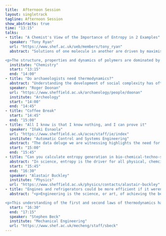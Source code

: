 ```yaml
---
title:  Afternoon Session
layout: singletrack
tagline: Afternoon Session
show_abstracts: true
time: "13:15"
talks:
- title: "A Chemist's View of the Importance of Entropy in 2 Examples"
  speaker: "Tony Ryan"
  url: "https://www.shef.ac.uk/ueb/members/tony_ryan"
  abstract: "Solutions of one molecule in another are driven by maximising entropy, think of the dissolution of a coloured molecule in water and the entropy can overcome unfavourable interactions between the molecules.  As the interactions between the molecules become more unfavourable they overcome the mixing entropy and separation occurs, think oil and water.  But what about more complicated molecules, those that have a water hating part and a water loving part.  A soap molecule is an oily chain with a ionic group on the end.  Water hates the oil but loves the ion, and a single soap molecule in solution makes the water molecules adopt non-random configurations to accommodate the oily chain.  To maximise the entropy the oily chains are excluded from the solution with their water loving ions remaining in solution, there is local separation on the molecule scale that maximises the entropy of the water by making little balls of soap containing ~ 100 molecules.  So this morning you relied on  the configurational entropy of water to wash before you came to work.</p>

<p>The structure, properties and dynamics of polymers are dominated by their entropy, more specifically their configurational entropy.  We will demonstrate this using a rubber band, which is made of a collection of linked polymer chains.  Rubbers have a number of unusual properties, for example they are perfectly elastic at small strains and a loaded rubber will shrink on heating.  Both of these phenomena are driven by maximum entropy.  An unperturbed polymer molecule can be described by a random walk, when you stretch a rubber the walk becomes biased in the stretching direction, and when the stretching force is removed then the relaxation back to a random walk provides a restoring force and the rubber returns to its original length. In the classical thermodynamics taught to chemistry students the entropy change is defined by the reversible heat transfer and we will feel the the entropy as heat is given out and taken in on the loading and unloading."
  institute: "Chemistry"
  start: "13:15"
  end: "14:00"
- title: "Do archaeologists need thermodynamics?"
  abstract: "Understanding the development of social complexity has often been couched in terms of social evolution which in turn is seen often (but not always) allied with Darwinian evolution. Archaeologists have vacillated in their affection for such approaches, with some tying themselves closely with evolutionary biology and others rejecting evolutionary accounts instead preferring to hold human practice as something special; something that has decoupled itself from evolutionary processes, and can only be understood from unique contextual perspectives. This paper questions how accounts of human life have become decoupled from biological and physical systems and in turn asks how thermodynamics and kinetics might provide useful ways to understand the development of social complexity. Work by Swenson et al. has highlighted how Darwinian natural selection cannot provide a comprehensive theory of evolution simply because it cannot account for how life, itself, was the product of evolution. The decoupling of the biological and physical systems in this manner is now well-rehearsed and more recently some scholars have turned to exploring how social systems may be reconnected with a general theory of evolution that is understood as a planetary (or even universal) phenomenon, where the Earth system evolves as a single global entity. This has obvious implications for our understanding of traditional physical and biological systems, but also for our ideas of how social systems might develop. The paper concludes by suggesting that archaeologists and anthropologists should be more comfortable with ideas of determining conditions, perhaps more familiar to physicists, and should not consider these in tension with histories that seek to reveal the creativity and uniqueness of human communities. It is instead argued that the vital forces for creativity and their myriad manifestations through time are precisely the result of such specific forms of life emerging within systems that are undeniably coupled to thermodynamic processes."
  speaker: "Roger Doonan"
  url: "https://www.sheffield.ac.uk/archaeology/people/doonan"
  institute: "Archeology"
  start: "14:00"
  end: "14:45"
- title: "Coffee Break"
  start: "14:45"
  end: "15:00"
- title: "All I know is that I know nothing, and I can prove it"
  speaker: "Iñaki Esnaola"
  url: "https://www.sheffield.ac.uk/acse/staff/ie/index"
  institute: "Automatic Control and Systems Engineering"
  abstract: "The data deluge we are witnessing highlights the need for operational definitions of information in complex systems. It comes as no surprise then to see that information theory is reaching into domains that go far beyond its original scope. However, when Shannon used entropy to quantify the information content of a message in 1948, he focused on very specific point-to-point communication systems; and the extension of information theory to complex multiterminal systems is far from complete. Moreover, the concept of information, in the wide sense, is traditionally linked to the notion of knowledge about a particular process or system. For that reason, entropy is usually envisioned as a mean for developing tools that increase our knowledge extraction capabilities. In this talk we will argue that Shannon's entropy has a less known sobering dimension to it: Entropy allows us to quantify how fundamentally ignorant we are."
  start: "15:00"
  end: "15:45"
- title: "Can you calculate entropy generation in bio-chemical-techno-socio-political systems?"
  abstract: "In science, entropy is the driver for all physical, chemcial and biological processes. However the calculation of entropy in these different kinds of processes seems to be being done subtly differently. It would be great to try and figure out a way to calculate entropy generation in systems that involve all kinds of different biological, technological and socio-technical processes. Maybe this kind of calculation would be useful in understanding historical environmental changes and allow society's to plan more effectively for future change?"
  start: "15:45"
  end: "16:30"
  speaker: "Alastair Buckley"
  institute: "Physics"
  url: "https://www.sheffield.ac.uk/physics/contacts/alastair-buckley"
- title: "Engines and refrigerators could be more efficient if it weren't for that pesky second law"
  abstract: "<p>Engineering is the science, or art, of achieving the best compromise to solve problems. Many Engineers are interested in the optimisation of energy conversion. The earliest work on the second law by Carnot defined limits on the conversion of heat to work (e.g. burning coal to pump water). This was later codified by Clausius and Thomson into the second law of thermodynamics, based on heat, work and temperature. Even though these limits are inviolable, there are ways of sidestepping the laws, but many of the routes to Thermotopia are limited by technology.</p>

<p>This understanding of the first and second laws of thermodynamics have led to the development of two main families of devices, heat engines and refrigerators.  Stephen will show a few basics of Engineering thermodynamics, provide a physical insight into these limits and show some simple ways of spotting perpetual motion machines.</p>"
  start: "16:30"
  end: "17:15"
  speaker: "Stephen Beck"
  institute: "Mechanical Engineering"
  url: "https://www.shef.ac.uk/mecheng/staff/sbeck"
---
```



